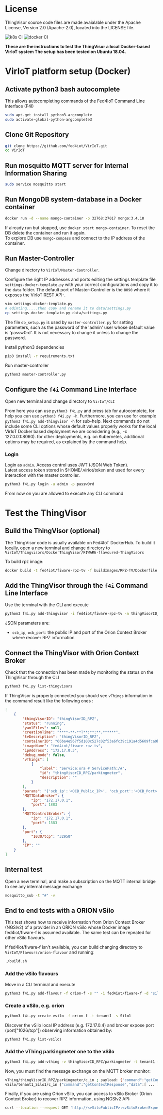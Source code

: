 # License

ThingVisor source code files are made avaialable under the Apache License, Version 2.0 (Apache-2.0), located into the LICENSE file.

![k8s CI](https://github.com/fed4iot/VirIoT/workflows/k8s%20CI/badge.svg)
![docker CI](https://github.com/fed4iot/VirIoT/workflows/docker%20CI/badge.svg)
  
__These are the instructions to test the ThingVisor a local Docker-based VirIoT system
The setup has been tested on Ubuntu 18.04.__

# VirIoT platform setup (Docker)

## Activate python3 bash autocomplete  

This allows autocompleting commands of the Fed4IoT Command Line Interface (F4I) 

```bash  
sudo apt-get install python3-argcomplete
sudo activate-global-python-argcomplete3  
```

## Clone Git Repository

```bash  
git clone https://github.com/fed4iot/VirIoT.git
cd VirIoT  
```

## Run mosquitto MQTT server for Internal Information Sharing

```bash  
sudo service mosquitto start
```

## Run MongoDB system-database in a Docker container

```bash  
docker run -d --name mongo-container -p 32768:27017 mongo:3.4.18  
```  

If already run but stopped, use `docker start mongo-container`.
To reset the DB delete the container and run it again.  
To explore DB use `mongo-compass` and connect to the IP address of the container.

## Run Master-Controller

Change directory to `VirIoT/Master-Controller`.

Configure the right IP addresses and ports editing the settings template file `settings-docker-template.py` with your correct configurations and copy it to the `data` folder.
The default port of Master-Controller is the `8090` where it exposes the VirIoT REST API-.

```bash  
vim settings-docker-template.py  
# edinting.....then copy and rename it to data/settings.py  
cp settings-docker-template.py data/settings.py  
```

The file `db_setup.py` is used by `master-controller.py` for setting parameters, such as the password of the 'admin' user whose default value is 'passw0rd'. It is not necessary to change it unless to change the password. 

Install python3 dependencies

```bash
pip3 install -r requirements.txt
```

Run master-controller

```bash
python3 master-controller.py
```  

## Configure the `f4i` Command Line Interface  

Open new terminal and change directory to `VirIoT/CLI`

From here you can use `python3 f4i.py` and press tab for autocomplete, for help you can use `python3 f4i.py -h`.  Furthermore, you can use for example  `python3 f4i.py add-thingvisor -h` for sub-help. 
Next commands do not include some CLI options whose default values properly works for the local VirIoT Docker based deployment we are considering (e.g., -c 127.0.0.1:8090). for other deployments, e.g. on Kubernetes, additional options may be required, as explained by the command help.  
  
### Login  

Login as `admin`. Access control uses JWT (JSON Web Token).  
Latest access token stored in $HOME/.viriot/token and used for every interaction with the master controller.  

```bash  
python3 f4i.py login -u admin -p passw0rd 
```  

From now on you are allowed to execute any CLI command

# Test the ThingVisor

## Build the ThingVisor (optional)

The ThingVisor code is usually available on Fed4IoT DockerHub. To build it locally, open a new terminal and change directory to `VirIoT/Thingvisors/DockerThingVisor/FIWARE-flavoured-ThingVisors`

To build rpz image:

```bash
docker build -t fed4iot/fiware-rpz-tv -f buildImages/RPZ-TV/Dockerfile  ./
```

## Add the ThingVisor through the `f4i` Command Line Interface  

Use the terminal with the CLI and execute
  
```bash  
python3 f4i.py add-thingvisor -i fed4iot/fiware-rpz-tv -n thingVisorID_RPZ -d "thingVisorID_RPZ" -p '{"ocb_ip":"<OCB_Public_IP>", "ocb_port":"<OCB_Port>"}'
```  

JSON parameters are: 
- `ocb_ip`, `ocb_port`:  the public IP and port of the Orion Context Broker where recover RPZ information


## Connect the ThingVisor with Orion Context Broker

Check that the connection has been made by monitoring the status on the ThingVisor through the CLI

```bash  
python3 f4i.py list-thingvisors  
```

If ThingVisor is properly connected you should see `vThings` information in the command result like the following ones :

```json
[
    {
        "thingVisorID": "thingVisorID_RPZ",
        "status": "running",
        "yamlFiles": null,
        "creationTime": "****-**-**T**:**:**.******",
        "tvDescription": "thingVisorID_RPZ",
        "containerID": "66ba4e567f5d100c527c02f53a6fc39c191a4d5609fca9b2d91a8adbaf1a90c5",
        "imageName": "fed4iot/fiware-rpz-tv",
        "ipAddress": "172.17.0.3",
        "debug_mode": false,
        "vThings": [
            {
                "label": "Service:ora # ServicePath:/#",
                "id": "thingVisorID_RPZ/parkingmeter",
                "description": ""
            }
        ],
        "params": "{'ocb_ip':'<OCB_Public_IP>', 'ocb_port':'<OCB_Port>'}",
        "MQTTDataBroker": {
            "ip": "172.17.0.1",
            "port": 1883
        },
        "MQTTControlBroker": {
            "ip": "172.17.0.1",
            "port": 1883
        },
        "port": {
            "1030/tcp": "32950"
        },
        "IP": ""
    }
]

```

## Internal test

Open a new terminal, and make a subscription on the MQTT internal bridge to see any internal message exchange

```bash
mosquitto_sub -t "#" -v
```

## End to end tests with a ORION vSilo

This test shows how to receive information from Orion Context Broker (NGSIv2) of a provider in an ORION vSilo whose Docker image fed4iot/fiware-f is assumed available. The same test can be repeated for other vSilo flavours.

If fed4iot/fiware-f isn't available, you can build changing  directory to `VirIoT/Flavours/orion-flavour` and running:

```bash  
./build.sh
```

### Add the vSilo flavours

Move in a CLI terminal and execute

```bash  
python3 f4i.py add-flavour -f orion-f -s "" -i fed4iot/fiware-f -d "silo with a FIWARE Orion Context Broker"
```

### Create a vSilo, e.g. orion

```bash
python3 f4i.py create-vsilo -f orion-f -t tenant1 -s Silo1
```

Discover the vSilo local IP address (e.g. 172.17.0.4) and broker expose port  (port["1026/tcp"]) observing information obtained by:

```bash
python3 f4i.py list-vsilos
```

### Add the vThing parkingmeter one to the vSilo

```bash
python3 f4i.py add-vthing -v thingVisorID_RPZ/parkingmeter -t tenant1 -s Silo1
```

Now, you must find the message exchange on the MQTT broker monitor:

```bash
vThing/thingVisorID_RPZ/parkingmeter/c_in ; payload: {"command":"getContextRequest","vSiloID":"tenant1_Silo1","vThingID":"thingVisorID_RPZ/parkingmeter"}
vSilo/tenant1_Silo1/c_in {"command":"getContextResponse","data":[ ... ],"meta":{"vThingID":"thingVisorID_RPZ/parkingmeter"}}
```

Finally, if you are using Orion vSilo, you can access to vSilo Broker (Orion Context Broker) to recover RPZ information, using NGSIv2 API:

```bash
curl --location --request GET 'http://<vSiloPublicIP>:<vSiloBrokerExposePort>/v2/entities?limit=100&options=count' --header 'Accept: application/json'
```